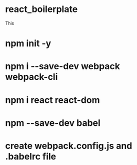 # react_boilerplate

This 

# npm init -y

# npm i --save-dev webpack webpack-cli
# npm i react react-dom
# npm --save-dev babel

# create webpack.config.js and .babelrc file

#
